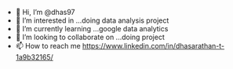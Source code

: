 - 👋 Hi, I’m @dhas97
- 👀 I’m interested in ...doing data analysis project
- 🌱 I’m currently learning ...google data analytics
- 💞️ I’m looking to collaborate on ...doing project
- 📫 How to reach me https://www.linkedin.com/in/dhasarathan-t-1a9b32165/

<!---
dhas97/dhas97 is a ✨ special ✨ repository because its `README.md` (this file) appears on your GitHub profile.
You can click the Preview link to take a look at your changes.
--->
